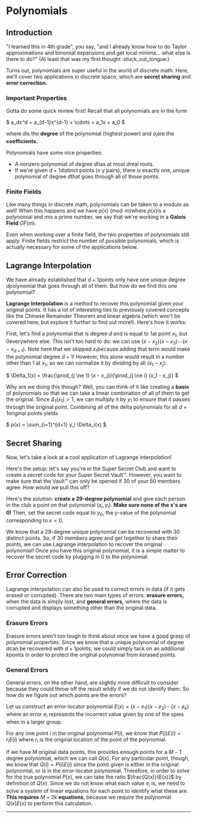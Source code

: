 # Polynomials

## Introduction

"I learned this in 4th grade", you say, "and I already know how to do Taylor approximations and binomial expansions and get local minima... what else is there to do?" (At least that was my first thought :stuck\_out\_tongue:)

Turns out, polynomials are super useful in the world of discrete math. Here, we'll cover two applications in discrete space, which are **secret sharing** and **error correction.**

### Important Properties

Gotta do some quick review first! Recall that all polynomials are in the form

$
a_dx^d + a_{d-1}x^{d-1} + \cdots + a_1x + a_0
$

where $d$is the **degree** of the polynomial (highest power) and $a_i$are the **coefficients.**

Polynomials have some nice properties:

* A nonzero polynomial of degree $d$has at most $d$real roots.
* If we're given $d+1$distinct points (x y pairs), there is exactly one, unique polynomial of degree $d$that goes through all of those points.

### Finite Fields

Like many things in discrete math, polynomials can be taken to a modulo as well! When this happens and we have $p(x) \pmod{m}$where $p(x)$is a polynomial and $m$is a prime number, we say that we're working in a **Galois Field** $GF(m)$.

Even when working over a finite field, the two properties of polynomials still apply. Finite fields restrict the number of possible polynomials, which is actually necessary for some of the applications below.

## Lagrange Interpolation

We have already established that $d+1$points only have one unique degree $d$polynomial that goes through all of them. But how do we find this one polynomial?

**Lagrange Interpolation** is a method to recover this polynomial given your original points. It has a lot of interesting ties to previously covered concepts like the Chinese Remainder Theorem and linear algebra (which won't be covered here, but explore it further to find out more!). Here's how it works:

First, let's find a polynomial that is degree $d$ and is equal to $1$at point $x_1$, but $0$everywhere else.  This isn't too hard to do: we can use $(x-x_2)(x-x_3)\cdots(x-x_{d+1})$. Note here that we skipped $x_1$because adding that term would make the polynomial degree $d+1$! However, this alone would result in a number other than 1 at $x_1$, so we can normalize it by dividing by all $(x_1-x_j)$:

$
\Delta_1(x) = \frac{\prod_{j \ne 1} (x - x_j)}{\prod_{j \ne i} (x_1 - x_j)}
$

Why are we doing this though? Well, you can think of it like creating a **basis** of polynomials so that we can take a linear combination of all of them to get the original. Since $\Delta_1(x_1) = 1$, we can multiply it by $y_1$ to ensure that it passes through the original point. Combining all of the delta polynomials for all $d+1$original points yields

$
p(x) = \sum_{i=1}^{d+1} y_i \Delta_i(x)
$

## Secret Sharing

Now, let's take a look at a cool application of Lagrange interpolation!

Here's the setup: let's say you're in the Super Secret Club and want to create a secret code for your Super Secret Vault™. However, you want to make sure that the Vault™ can only be opened if 30 of your 50 members agree. How would we pull this off?

Here's the solution: **create a 29-degree polynomial** and give each person in the club a point on that polynomial $(x_i, y_i)$. **Make sure none of the x's are 0!** Then, set the secret code equal to $y_0$, the y-value of the polynomial corresponding to $x=0$.

We know that a 29-degree unique polynomial can be recovered with 30 distinct points. So, if 30 members agree and get together to share their points, we can use Lagrange interpolation to recover the original polynomial! Once you have this original polynomial, it is a simple matter to recover the secret code by plugging in 0 to the polynomial.

## Error Correction

Lagrange interpolation can also be used to correct errors in data (if it gets erased or corrupted). There are two main types of errors: **erasure errors,** when the data is simply lost, and **general errors,** where the data is corrupted and displays something other than the original data.

### Erasure Errors

Erasure errors aren't too tough to think about once we have a good grasp of polynomial properties. Since we know that a unique polynomial of degree $d$can be recovered with $d+1$points, we could simply tack on an additional $k$points in order to protect the original polynomial from $k$erased points.

### General Errors

General errors, on the other hand, are slightly more difficult to consider because they could throw off the result wildly if we do not identify them. So how do we figure out which points are the errors?

Let us construct an error-locator polynomial $E(x) = (x-e_1)(x-e_2) \cdots (x-e_k)$ where an error $e_i$ represents the incorrect value given by one of the spies when in a larger group.

For any one point $i$ in the original polynomial $P(i)$, we know that $P(i)E(i) = r_iE(i)$ where $r_i$ is the original location of the point of the polynomial.

If we have $M$ original data points, this provides enough points for a $M-1$ degree polynomial, which we can call $Q(x)$. For any particular point, though, we know that $Q(i) = P(i)E(i)$ since the point given is either in the original polynomial, or is in the error-locator polynomial. Therefore, in order to solve for the true polynomial $P(x)$, we can take the ratio $\frac{Q(x)}{E(x)}$ by definition of $Q(x)$. Since we do not know what each value $e_i$ is, we need to solve a system of linear equations for each point to identify what these are. **This requires** $M + 2k$ **equations**, because we require the polynomial $Q(x)E(x)$ to perform this calculation.

****
